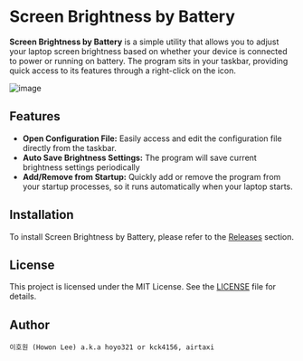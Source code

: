 # Screen Brightness by Battery

**Screen Brightness by Battery** is a simple utility that allows you to adjust your laptop screen brightness based on whether your device is connected to power or running on battery. The program sits in your taskbar, providing quick access to its features through a right-click on the icon.

![image](https://github.com/user-attachments/assets/17b8f6f6-3f76-4d60-9abc-487c1b1f6b8b)

## Features

- **Open Configuration File:** Easily access and edit the configuration file directly from the taskbar.
- **Auto Save Brightness Settings:** The program will save current brightness settings periodically
- **Add/Remove from Startup:** Quickly add or remove the program from your startup processes, so it runs automatically when your laptop starts.

## Installation

To install Screen Brightness by Battery, please refer to the [Releases](https://github.com/airtaxi/ScreenBrightnessByBattery/releases) section.

## License

This project is licensed under the MIT License. See the [LICENSE](https://github.com/airtaxi/ScreenBrightnessByBattery/blob/master/LICENSE.txt) file for details.

## Author
`이호원 (Howon Lee) a.k.a hoyo321 or kck4156, airtaxi`
